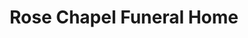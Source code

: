 ---
title: "Rose Chapel Funeral Home"
url: /mesa/rose-chapel-funeral-home/
shop: funeral directors
---